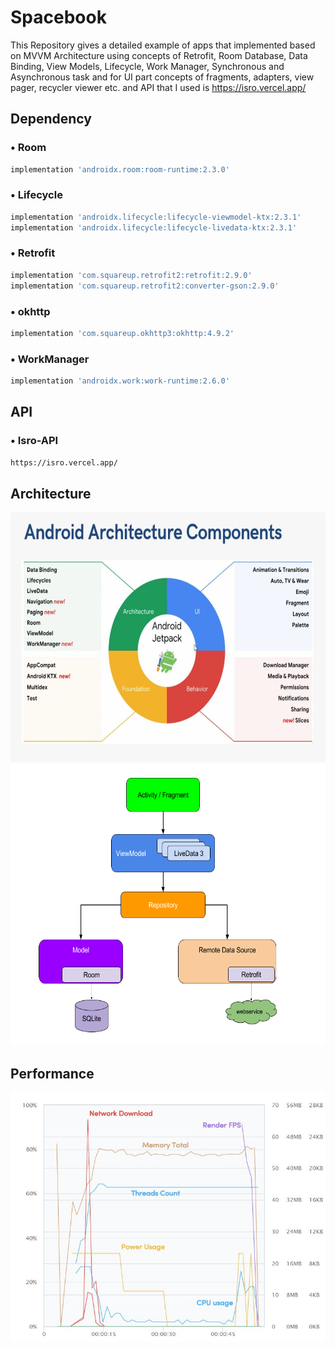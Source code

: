 # Spacebook
This Repository gives a detailed example of apps that implemented based on MVVM Architecture using concepts of Retrofit, Room Database, Data Binding, View Models, Lifecycle, Work Manager, Synchronous and Asynchronous task and for UI part concepts of fragments, adapters, view pager, recycler viewer etc. and API that I used is https://isro.vercel.app/

## Dependency

### • Room
```bash
implementation 'androidx.room:room-runtime:2.3.0'
```

### • Lifecycle
```bash
implementation 'androidx.lifecycle:lifecycle-viewmodel-ktx:2.3.1'
implementation 'androidx.lifecycle:lifecycle-livedata-ktx:2.3.1'
```

### • Retrofit
```bash
implementation 'com.squareup.retrofit2:retrofit:2.9.0'
implementation 'com.squareup.retrofit2:converter-gson:2.9.0'
```

### • okhttp
```bash
implementation 'com.squareup.okhttp3:okhttp:4.9.2'
```


### • WorkManager
```bash
implementation 'androidx.work:work-runtime:2.6.0'
```

## API

### • Isro-API
```bash
https://isro.vercel.app/
```

## Architecture
<img src="https://github.com/SatyamSoni23/Spacebook/blob/master/Screenshots/1.jpg" width=600 height=400 padding = "20"/>
<img src="https://github.com/SatyamSoni23/Spacebook/blob/master/Screenshots/2.png" width=600 height=450 padding = "20"/>

## Performance
<img src="https://github.com/SatyamSoni23/Spacebook/blob/master/Screenshots/Capture.JPG" width=600 height=400 padding = "20"/>
